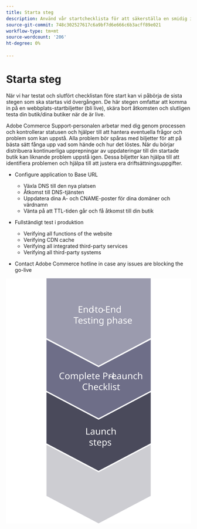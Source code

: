 ```yaml
---
title: Starta steg
description: Använd vår startchecklista för att säkerställa en smidig implementering av webbplatser i Adobe Commerce.
source-git-commit: 748c302527617c6a9bf7d6e666c6b3acff89e021
workflow-type: tm+mt
source-wordcount: '206'
ht-degree: 0%

---
```



# Starta steg

När vi har testat och slutfört checklistan före start kan vi påbörja de sista stegen som ska startas vid övergången. De här stegen omfattar att komma in på en webbplats-startbiljetter (bli live), skära bort åtkomsten och slutligen testa din butik/dina butiker när de är live.

Adobe Commerce Support-personalen arbetar med dig genom processen och kontrollerar statusen och hjälper till att hantera eventuella frågor och problem som kan uppstå. Alla problem bör spåras med biljetter för att på bästa sätt fånga upp vad som hände och hur det löstes. När du börjar distribuera kontinuerliga upprepningar av uppdateringar till din startade butik kan liknande problem uppstå igen. Dessa biljetter kan hjälpa till att identifiera problemen och hjälpa till att justera era driftsättningsuppgifter.

- Configure application to Base URL
   - Växla DNS till den nya platsen
   - Åtkomst till DNS-tjänsten
   - Uppdatera dina A- och CNAME-poster för dina domäner och värdnamn
   - Vänta på att TTL-tiden går och få åtkomst till din butik

- Fullständigt test i produktion
   - Verifying all functions of the website
   - Verifying CDN cache
   - Verifying all integrated third-party services
   - Verifying all third-party systems

- Contact Adobe Commerce hotline in case any issues are blocking the go-live

![Diagram som visar fas 3 av startprocessen](../../assets/playbooks/launch-steps-3.svg)
